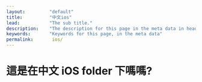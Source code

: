 ```yaml
---
layout:         "default"
title:          "中文ios"
lead:           "The sub title."
description:    "The description for this page in the meta data in header."
keywords:       "Keywords for this page, in the meta data"
permalink:       ios/
---
```

# 這是在中文 iOS folder 下嗎嗎?